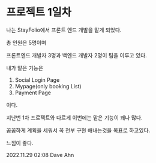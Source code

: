 # 프로젝트 1일차

나는 StayFolio에서 프론트 엔드 개발을 맡게 되었다.

총 인원은 5명이며

프론트엔드 개발자 3명과 백엔드 개발자 2명이 팀을 이루고 있다.

내가 맡은 기능은

1. Social Login Page
2. Mypage(only booking List)
3. Payment Page

이다.

지난번 1차 프로젝트와 다르게 이번에는 맡은 기능이 꽤나 많다.

꼼꼼하게 계획을 세워서 꼭 전부 구현 해내는것을 목표로 하고있다.

느낌이 좋다.

2022.11.29 02:08 Dave Ahn
